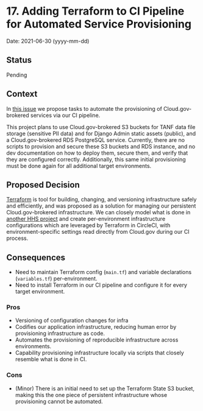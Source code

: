 # 17. Adding Terraform to CI Pipeline for Automated Service Provisioning

Date: 2021-06-30 (yyyy-mm-dd)  
  
## Status  
  
Pending  
  
## Context

In [this issue](https://github.com/raft-tech/TANF-app/issues/609) we propose tasks to automate the provisioning of Cloud.gov-brokered services via our CI pipeline.

This project plans to use Cloud.gov-brokered S3 buckets for TANF data file storage (sensitive PII data) and for Django Admin static assets (public), and a Cloud.gov-brokered RDS PostgreSQL service. Currently, there are no scripts to provision and secure these S3 buckets and RDS instance, and no dev documentation on how to deploy them, secure them, and verify that they are configured correctly. Additionally, this same initial provisioning must be done again for all additional target environments.
  
## Proposed Decision  

[Terraform](https://www.terraform.io/) is tool for building, changing, and versioning infrastructure safely and efficiently, and was proposed as a solution for managing our persistent Cloud.gov-brokered infrastructure. We can closely model what is done in [another HHS project](https://github.com/HHS/Head-Start-TTADP) and create per-environment infrastructure configurations which are leveraged by Terraform in CircleCI, with environment-specific settings read directly from Cloud.gov during our CI process.


## Consequences  
  
- Need to maintain Terraform config (`main.tf`) and variable declarations (`variables.tf`) per-environment.
- Need to install Terraform in our CI pipeline and configure it for every target environment.
  
### Pros

- Versioning of configuration changes for infra
- Codifies our application infrastructure, reducing human error by provisioning infrastructure as code.
- Automates the provisioning of reproducible infrastructure across environments.
- Capability provisioning infrastructure locally via scripts that closely resemble what is done in CI.
  
### Cons  

- (Minor) There is an initial need to set up the Terraform State S3 bucket, making this the one piece of persistent infrastructure whose provisioning cannot be automated. 
